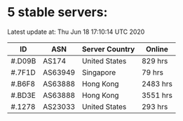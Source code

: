 # 5 stable servers:

Latest update at: Thu Jun 18 17:10:14 UTC 2020

| ID | ASN | Server Country | Online |
| -- | --- | -------------- | ------ |
| #.D09B | AS174 | United States | 829 hrs |
| #.7F1D | AS63949 | Singapore | 79 hrs |
| #.B6F8 | AS63888 | Hong Kong | 2483 hrs |
| #.BD3E | AS63888 | Hong Kong | 3551 hrs |
| #.1278 | AS23033 | United States | 293 hrs |

